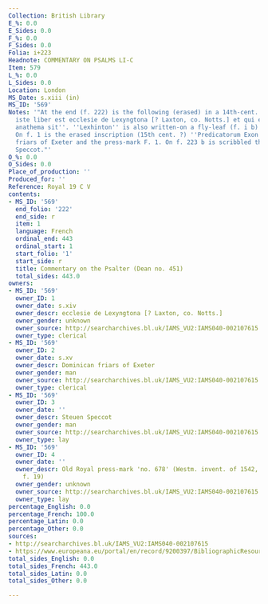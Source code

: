 ```yaml
---
Collection: British Library
E_%: 0.0
E_Sides: 0.0
F_%: 0.0
F_Sides: 0.0
Folia: i+223
Headnote: COMMENTARY ON PSALMS LI-C
Item: 579
L_%: 0.0
L_Sides: 0.0
Location: London
MS_Date: s.xiii (in)
MS_ID: '569'
Notes: '"At the end (f. 222) is the following (erased) in a 14th-cent. hand ''Liber
  iste liber est ecclesie de Lexyngtona [? Laxton, co. Notts.] et qui eum alienaverit
  anathema sit''. ''Lexhinton'' is also written-on a fly-leaf (f. i b) at the beginning.
  On f. 1 is the erased inscription (15th cent. ?) ''Predicatorum Exon.'' of the Dominican
  friars of Exeter and the press-mark F. 1. On f. 223 b is scribbled the name Steuen
  Speccot."'
O_%: 0.0
O_Sides: 0.0
Place_of_production: ''
Produced_for: ''
Reference: Royal 19 C V
contents:
- MS_ID: '569'
  end_folio: '222'
  end_side: r
  item: 1
  language: French
  ordinal_end: 443
  ordinal_start: 1
  start_folio: '1'
  start_side: r
  title: Commentary on the Psalter (Dean no. 451)
  total_sides: 443.0
owners:
- MS_ID: '569'
  owner_ID: 1
  owner_date: s.xiv
  owner_descr: ecclesie de Lexyngtona [? Laxton, co. Notts.]
  owner_gender: unknown
  owner_source: http://searcharchives.bl.uk/IAMS_VU2:IAMS040-002107615
  owner_type: clerical
- MS_ID: '569'
  owner_ID: 2
  owner_date: s.xv
  owner_descr: Dominican friars of Exeter
  owner_gender: man
  owner_source: http://searcharchives.bl.uk/IAMS_VU2:IAMS040-002107615
  owner_type: clerical
- MS_ID: '569'
  owner_ID: 3
  owner_date: ''
  owner_descr: Steuen Speccot
  owner_gender: man
  owner_source: http://searcharchives.bl.uk/IAMS_VU2:IAMS040-002107615
  owner_type: lay
- MS_ID: '569'
  owner_ID: 4
  owner_date: ''
  owner_descr: Old Royal press-mark 'no. 678' (Westm. invent. of 1542, Add. MS. 25469,
    f. 19)
  owner_gender: unknown
  owner_source: http://searcharchives.bl.uk/IAMS_VU2:IAMS040-002107615
  owner_type: lay
percentage_English: 0.0
percentage_French: 100.0
percentage_Latin: 0.0
percentage_Other: 0.0
sources:
- http://searcharchives.bl.uk/IAMS_VU2:IAMS040-002107615
- https://www.europeana.eu/portal/en/record/9200397/BibliographicResource_3000126273436.html
total_sides_English: 0.0
total_sides_French: 443.0
total_sides_Latin: 0.0
total_sides_Other: 0.0

---
```

